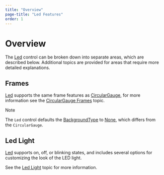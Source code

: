 ```yaml
---
title: "Overview"
page-title: "Led Features"
order: 1
---
```

# Overview

The [Led](xref:@ActiproUIRoot.Controls.Gauge.Led) control can be broken down into separate areas, which are described below.  Additional topics are provided for areas that require more detailed explanations.

## Frames

[Led](xref:@ActiproUIRoot.Controls.Gauge.Led) supports the same frame features as [CircularGauge](xref:@ActiproUIRoot.Controls.Gauge.CircularGauge), for more information see the [CircularGauge Frames](../circular-gauge-features/frames.md) topic.

> [!NOTE]
> The `Led` control defaults the [BackgroundType](xref:@ActiproUIRoot.Controls.Gauge.Primitives.CircularGaugeBase.BackgroundType) to [None](xref:@ActiproUIRoot.Controls.Gauge.CircularBackgroundType.None), which differs from the `CircularGauge`.

## Led Light

[Led](xref:@ActiproUIRoot.Controls.Gauge.Led) supports on, off, or blinking states, and includes several options for customizing the look of the LED light.

See the [Led Light](led-light.md) topic for more information.
